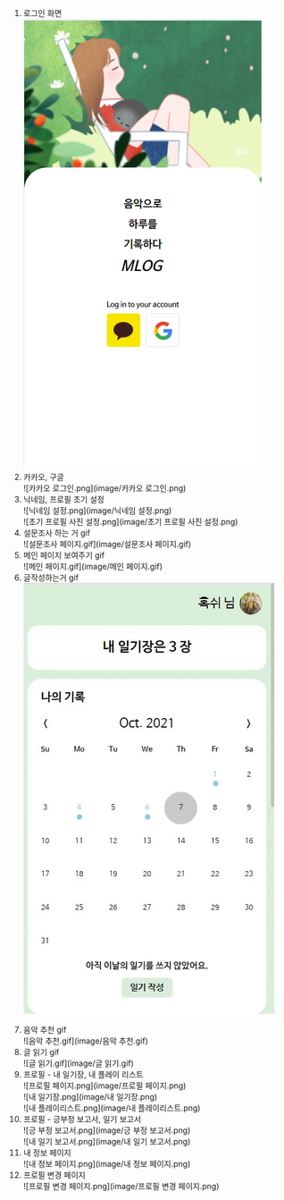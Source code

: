 1. 로그인 화면  
    ![메인.png](image/메인.png)  
2. 카카오, 구글  
    ![카카오 로그인.png](image/카카오 로그인.png)  
3. 닉네임, 프로필 초기 설정  
    ![닉네임 설정.png](image/닉네임 설정.png)  
    ![초기 프로필 사진 설정.png](image/초기 프로필 사진 설정.png)  
4. 설문조사 하는 거 gif  
    ![설문조사 페이지.gif](image/설문조사 페이지.gif)  
5. 메인 페이지 보여주기 gif  
    ![메인 페이지.gif](image/메인 페이지.gif)  
6. 글작성하는거 gif  
    ![일기작성.gif](image/일기작성.gif)  
7. 음악 추천 gif  
    ![음악 추천.gif](image/음악 추천.gif)  
8. 글 읽기 gif  
    ![글 읽기.gif](image/글 읽기.gif)  
9. 프로필 - 내 일기장, 내 플레이 리스트  
    ![프로필 페이지.png](image/프로필 페이지.png)  
    ![내 일기장.png](image/내 일기장.png)  
    ![내 플레이리스트.png](image/내 플레이리스트.png)  
10. 프로필 - 긍부정 보고서, 일기 보고서  
    ![긍 부정 보고서.png](image/긍 부정 보고서.png)  
    ![내 일기 보고서.png](image/내 일기 보고서.png)  
11. 내 정보 페이지  
    ![내 정보 페이지.png](image/내 정보 페이지.png)  
12. 프로필 변경 페이지  
    ![프로필 변경 페이지.png](image/프로필 변경 페이지.png)     

